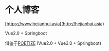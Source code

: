 # 个人博客

[https://www.hejianhui.asia](http://hejianhui.asia)



Vue2.0 + Springboot



借鉴于[POETIZE](https://poetize.cn) (Vue2.0 + Vue3.0 + Springboot)


























